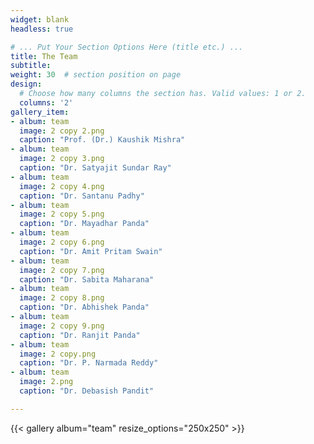```yaml
---
widget: blank
headless: true

# ... Put Your Section Options Here (title etc.) ...
title: The Team
subtitle:
weight: 30  # section position on page
design:
  # Choose how many columns the section has. Valid values: 1 or 2.
  columns: '2'
gallery_item:
- album: team
  image: 2 copy 2.png
  caption: "Prof. (Dr.) Kaushik Mishra"
- album: team
  image: 2 copy 3.png
  caption: "Dr. Satyajit Sundar Ray"
- album: team
  image: 2 copy 4.png
  caption: "Dr. Santanu Padhy"
- album: team
  image: 2 copy 5.png
  caption: "Dr. Mayadhar Panda"
- album: team
  image: 2 copy 6.png
  caption: "Dr. Amit Pritam Swain"
- album: team
  image: 2 copy 7.png
  caption: "Dr. Sabita Maharana"
- album: team
  image: 2 copy 8.png
  caption: "Dr. Abhishek Panda"
- album: team
  image: 2 copy 9.png
  caption: "Dr. Ranjit Panda"
- album: team
  image: 2 copy.png
  caption: "Dr. P. Narmada Reddy"
- album: team
  image: 2.png
  caption: "Dr. Debasish Pandit"

---
```


{{< gallery album="team" resize_options="250x250" >}} 







